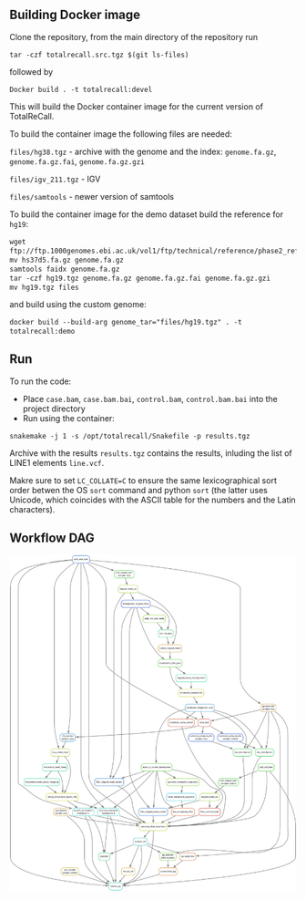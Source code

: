 ## Building Docker image
Clone the repository, from the main directory of the repository run
```
tar -czf totalrecall.src.tgz $(git ls-files)
```
followed by
```
Docker build . -t totalrecall:devel
```
This will build the Docker container image for the current version of TotalReCall.

To build the container image the following files are needed:

`files/hg38.tgz` - archive with the genome and the index: `genome.fa.gz`, `genome.fa.gz.fai`, `genome.fa.gz.gzi`

`files/igv_211.tgz` - IGV

`files/samtools` - newer version of samtools

To build the container image for the demo dataset build the reference for `hg19`:
```
wget ftp://ftp.1000genomes.ebi.ac.uk/vol1/ftp/technical/reference/phase2_reference_assembly_sequence/hs37d5.fa.gz
mv hs37d5.fa.gz genome.fa.gz
samtools faidx genome.fa.gz
tar -czf hg19.tgz genome.fa.gz genome.fa.gz.fai genome.fa.gz.gzi 
mv hg19.tgz files
```
and build using the custom genome:
```
docker build --build-arg genome_tar="files/hg19.tgz" . -t totalrecall:demo
```

## Run
To run the code:

* Place `case.bam`, `case.bam.bai`, `control.bam`, `control.bam.bai` into the project directory
* Run using the container:
```
snakemake -j 1 -s /opt/totalrecall/Snakefile -p results.tgz
```
Archive with the results `results.tgz` contains the results, inluding the list of LINE1 elements `line.vcf`.

Makre sure to set `LC_COLLATE=C` to ensure the same lexicographical sort order betwen the OS `sort` command and python `sort` (the latter uses Unicode, which coincides with the ASCII table for the numbers and the Latin characters).

## Workflow DAG
<img src="./dag.svg">
